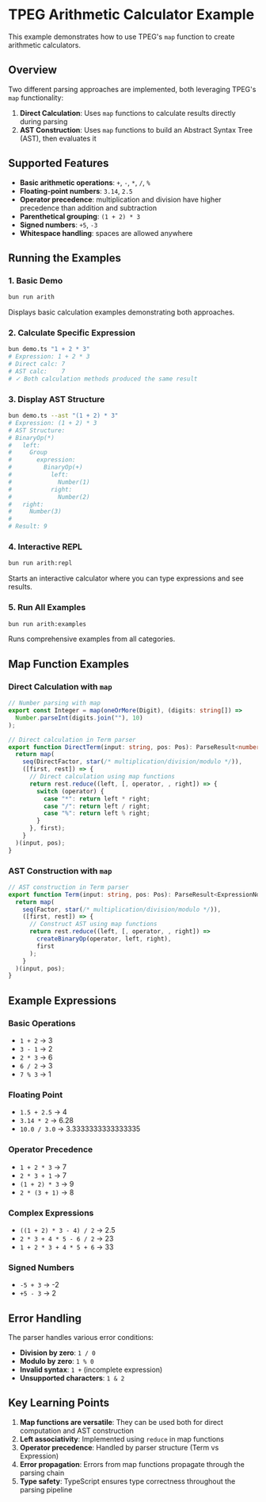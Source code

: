 # TPEG Arithmetic Calculator Example

This example demonstrates how to use TPEG's `map` function to create arithmetic calculators.

## Overview

Two different parsing approaches are implemented, both leveraging TPEG's `map` functionality:

1. **Direct Calculation**: Uses `map` functions to calculate results directly during parsing
2. **AST Construction**: Uses `map` functions to build an Abstract Syntax Tree (AST), then evaluates it

## Supported Features

- **Basic arithmetic operations**: `+`, `-`, `*`, `/`, `%`
- **Floating-point numbers**: `3.14`, `2.5`
- **Operator precedence**: multiplication and division have higher precedence than addition and subtraction
- **Parenthetical grouping**: `(1 + 2) * 3`
- **Signed numbers**: `+5`, `-3`
- **Whitespace handling**: spaces are allowed anywhere

## Running the Examples

### 1. Basic Demo

```bash
bun run arith
```

Displays basic calculation examples demonstrating both approaches.

### 2. Calculate Specific Expression

```bash
bun demo.ts "1 + 2 * 3"
# Expression: 1 + 2 * 3
# Direct calc: 7
# AST calc:    7
# ✓ Both calculation methods produced the same result
```

### 3. Display AST Structure

```bash
bun demo.ts --ast "(1 + 2) * 3"
# Expression: (1 + 2) * 3
# AST Structure:
# BinaryOp(*)
#   left:
#     Group
#       expression:
#         BinaryOp(+)
#           left:
#             Number(1)
#           right:
#             Number(2)
#   right:
#     Number(3)
# 
# Result: 9
```

### 4. Interactive REPL

```bash
bun run arith:repl
```

Starts an interactive calculator where you can type expressions and see results.

### 5. Run All Examples

```bash
bun run arith:examples
```

Runs comprehensive examples from all categories.

## Map Function Examples

### Direct Calculation with `map`

```typescript
// Number parsing with map
export const Integer = map(oneOrMore(Digit), (digits: string[]) => 
  Number.parseInt(digits.join(""), 10)
);

// Direct calculation in Term parser
export function DirectTerm(input: string, pos: Pos): ParseResult<number> {
  return map(
    seq(DirectFactor, star(/* multiplication/division/modulo */)),
    ([first, rest]) => {
      // Direct calculation using map functions
      return rest.reduce((left, [, operator, , right]) => {
        switch (operator) {
          case "*": return left * right;
          case "/": return left / right;
          case "%": return left % right;
        }
      }, first);
    }
  )(input, pos);
}
```

### AST Construction with `map`

```typescript
// AST construction in Term parser
export function Term(input: string, pos: Pos): ParseResult<ExpressionNode> {
  return map(
    seq(Factor, star(/* multiplication/division/modulo */)),
    ([first, rest]) => {
      // Construct AST using map functions
      return rest.reduce((left, [, operator, , right]) => 
        createBinaryOp(operator, left, right), 
        first
      );
    }
  )(input, pos);
}
```

## Example Expressions

### Basic Operations
- `1 + 2` → 3
- `3 - 1` → 2
- `2 * 3` → 6
- `6 / 2` → 3
- `7 % 3` → 1

### Floating Point
- `1.5 + 2.5` → 4
- `3.14 * 2` → 6.28
- `10.0 / 3.0` → 3.3333333333333335

### Operator Precedence
- `1 + 2 * 3` → 7
- `2 * 3 + 1` → 7
- `(1 + 2) * 3` → 9
- `2 * (3 + 1)` → 8

### Complex Expressions
- `((1 + 2) * 3 - 4) / 2` → 2.5
- `2 * 3 + 4 * 5 - 6 / 2` → 23
- `1 + 2 * 3 + 4 * 5 + 6` → 33

### Signed Numbers
- `-5 + 3` → -2
- `+5 - 3` → 2

## Error Handling

The parser handles various error conditions:

- **Division by zero**: `1 / 0`
- **Modulo by zero**: `1 % 0`
- **Invalid syntax**: `1 +` (incomplete expression)
- **Unsupported characters**: `1 & 2`

## Key Learning Points

1. **Map functions are versatile**: They can be used both for direct computation and AST construction
2. **Left associativity**: Implemented using `reduce` in map functions
3. **Operator precedence**: Handled by parser structure (Term vs Expression)
4. **Error propagation**: Errors from map functions propagate through the parsing chain
5. **Type safety**: TypeScript ensures type correctness throughout the parsing pipeline 